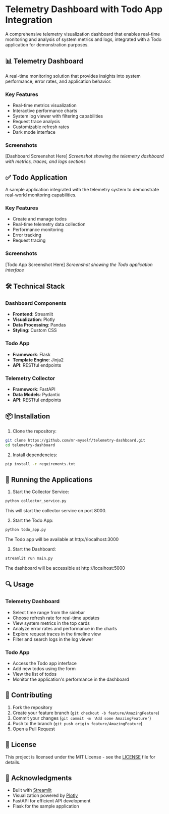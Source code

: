 # Telemetry Dashboard with Todo App Integration

A comprehensive telemetry visualization dashboard that enables real-time monitoring and analysis of system metrics and logs, integrated with a Todo application for demonstration purposes.

## 📊 Telemetry Dashboard

A real-time monitoring solution that provides insights into system performance, error rates, and application behavior.

### Key Features
- Real-time metrics visualization
- Interactive performance charts
- System log viewer with filtering capabilities
- Request trace analysis
- Customizable refresh rates
- Dark mode interface

### Screenshots
[Dashboard Screenshot Here]
*Screenshot showing the telemetry dashboard with metrics, traces, and logs sections*

## ✅ Todo Application

A sample application integrated with the telemetry system to demonstrate real-world monitoring capabilities.

### Key Features
- Create and manage todos
- Real-time telemetry data collection
- Performance monitoring
- Error tracking
- Request tracing

### Screenshots
[Todo App Screenshot Here]
*Screenshot showing the Todo application interface*

## 🛠 Technical Stack

### Dashboard Components
- **Frontend**: Streamlit
- **Visualization**: Plotly
- **Data Processing**: Pandas
- **Styling**: Custom CSS

### Todo App
- **Framework**: Flask
- **Template Engine**: Jinja2
- **API**: RESTful endpoints

### Telemetry Collector
- **Framework**: FastAPI
- **Data Models**: Pydantic
- **API**: RESTful endpoints

## 📦 Installation

1. Clone the repository:
```bash
git clone https://github.com/mr-myself/telemetry-dashboard.git
cd telemetry-dashboard
```

2. Install dependencies:
```bash
pip install -r requirements.txt
```

## 🚀 Running the Applications

1. Start the Collector Service:
```bash
python collector_service.py
```
This will start the collector service on port 8000.

2. Start the Todo App:
```bash
python todo_app.py
```
The Todo app will be available at http://localhost:3000

3. Start the Dashboard:
```bash
streamlit run main.py
```
The dashboard will be accessible at http://localhost:5000

## 🔍 Usage

### Telemetry Dashboard
- Select time range from the sidebar
- Choose refresh rate for real-time updates
- View system metrics in the top cards
- Analyze error rates and performance in the charts
- Explore request traces in the timeline view
- Filter and search logs in the log viewer

### Todo App
- Access the Todo app interface
- Add new todos using the form
- View the list of todos
- Monitor the application's performance in the dashboard

## 🤝 Contributing

1. Fork the repository
2. Create your feature branch (`git checkout -b feature/AmazingFeature`)
3. Commit your changes (`git commit -m 'Add some AmazingFeature'`)
4. Push to the branch (`git push origin feature/AmazingFeature`)
5. Open a Pull Request

## 📝 License

This project is licensed under the MIT License - see the [LICENSE](LICENSE) file for details.

## 🙏 Acknowledgments

- Built with [Streamlit](https://streamlit.io/)
- Visualization powered by [Plotly](https://plotly.com/)
- FastAPI for efficient API development
- Flask for the sample application
